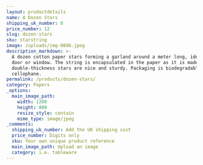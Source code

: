 ```yaml
---
layout: productdetails
name: A Dozen Stars
shipping_uk_number: 0
price_number: 12
slug: dozen-stars
sku: starstring
image: /uploads/img-0896.jpeg
description_markdown: >-
  A dozen cotton paper stars forming a garland around a meter long, ideal for a
  door or window. The string is encapsulated in the paper as it is made, so the
  double-thickness stars are nice and sturdy. Packaging is biodegradable
  cellophane.
permalink: /products/dozen-stars/
category: Papers
_options:
  main_image_path:
    width: 1200
    height: 800
    resize_style: contain
    mime_type: image/jpeg
_comments:
  shipping_uk_number: Add the UK shipping cost
  price_number: Digits only
  sku: Your own unique product reference
  main_image_path: Upload an image
  category: i.e. tableware
---
```


